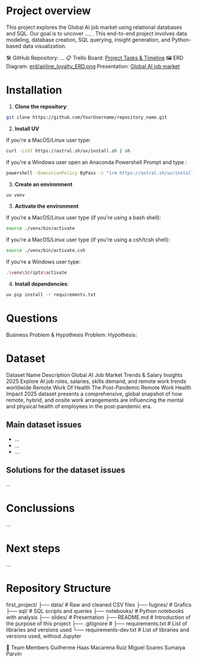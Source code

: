 # Project overview
This project explores the Global AI job market using relational databases and SQL. Our goal is to uncover ..., . This end-to-end project involves data modeling, database creation, SQL querying, insight generation, and Python-based data visualization.

🛠 GitHub Repository: ...
📋 Trello Board: [Project Tasks & Timeline](https://trello.com/b/vZzROWNR/global-ai-job-market-trends-salary)
🖼 ERD Diagram: [erd/airline_loyalty_ERD.png](https://drawsql.app/teams/ironhack-34/diagrams/ai-job-dataset)
Presentation: [ Global AI job market ](https://docs.google.com/presentation/d/10C4iM9QNUbr2kSS1-GjYP2EgXsZBRndRMB3xpewEJeg/edit?slide=id.g36e20e69003_0_5#slide=id.g36e20e69003_0_5)

# Installation

1. **Clone the repository**:

```bash
git clone https://github.com/YourUsername/repository_name.git
```

2. **Install UV**

If you're a MacOS/Linux user type:

```bash
curl -LsSf https://astral.sh/uv/install.sh | sh
```

If you're a Windows user open an Anaconda Powershell Prompt and type :

```bash
powershell -ExecutionPolicy ByPass -c "irm https://astral.sh/uv/install.ps1 | iex"
```

3. **Create an environment**

```bash
uv venv 
```

3. **Activate the environment**

If you're a MacOS/Linux user type (if you're using a bash shell):

```bash
source ./venv/bin/activate
```

If you're a MacOS/Linux user type (if you're using a csh/tcsh shell):

```bash
source ./venv/bin/activate.csh
```

If you're a Windows user type:

```bash
.\venv\Scripts\activate
```

4. **Install dependencies**:

```bash
uv pip install -r requirements.txt
```

# Questions 
Business Problem & Hypothesis
Problem:
Hypothesis:


# Dataset 
Dataset Name	Description
Global AI Job Market Trends & Salary Insights 2025 Explore AI job roles, salaries, skills demand, and remote work trends worldwide
Remote Work Of Health The Post-Pandemic Remote Work Health Impact 2025 dataset presents a comprehensive, global snapshot of how remote, hybrid, and onsite work arrangements are influencing the mental and physical health of employees in the post-pandemic era.


## Main dataset issues

- ...
- ...
- ...

## Solutions for the dataset issues
...

# Conclussions
...

# Next steps
...

# Repository Structure

first_project/
├── data/                        # Raw and cleaned CSV files
├── fugires/                     # Grafics
├── sql/                         # SQL scripts and queries
├── notebooks/                   # Python notebooks with analysis
├── slides/                      # Presentation
├── README.md                    # Introduction of the purpose of this project
├── .gitignore                   # 
├── requirements.txt             # List of libraries and versions used 
└── requirements-dev.txt         # List of libraries and versions used, without Jupyter


👥 Team Members
Guilherme Haas
Macarena Ruiz
Miguel Soares
Sumaiya Parvin